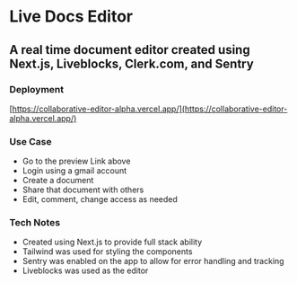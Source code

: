 # Live Docs Editor

## A real time document editor created using Next.js, Liveblocks, Clerk.com, and Sentry

### Deployment
[https://collaborative-editor-alpha.vercel.app/](https://collaborative-editor-alpha.vercel.app/)

### Use Case
- Go to the preview Link above
- Login using a gmail account
- Create a document
- Share that document with others
- Edit, comment, change access as needed

### Tech Notes
- Created using Next.js to provide full stack ability
- Tailwind was used for styling the components
- Sentry was enabled on the app to allow for error handling and tracking
- Liveblocks was used as the editor



